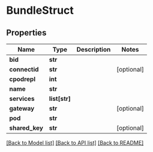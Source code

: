 # BundleStruct

## Properties
Name | Type | Description | Notes
------------ | ------------- | ------------- | -------------
**bid** | **str** |  | 
**connectid** | **str** |  | [optional] 
**cpodrepl** | **int** |  | 
**name** | **str** |  | 
**services** | **list[str]** |  | 
**gateway** | **str** |  | [optional] 
**pod** | **str** |  | 
**shared_key** | **str** |  | [optional] 

[[Back to Model list]](../README.md#documentation-for-models) [[Back to API list]](../README.md#documentation-for-api-endpoints) [[Back to README]](../README.md)

